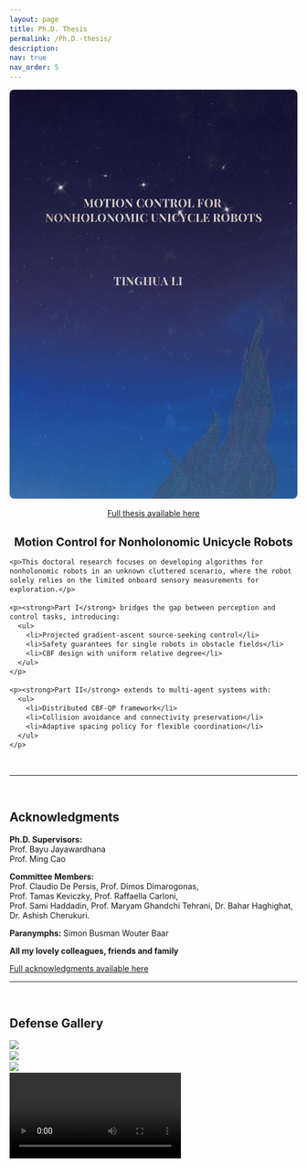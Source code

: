 ```yaml
---
layout: page
title: Ph.D. Thesis
permalink: /Ph.D.-thesis/
description: 
nav: true
nav_order: 5
---
```


<style>
.thesis-header {
  display: flex;
  gap: 40px;
  align-items: flex-start;
  margin-bottom: 2rem;
}
.thesis-left {
  flex: 1;
  min-width: 0;
  display: flex;
  flex-direction: column;
  align-items: center;
}
.thesis-image img {
  width: 100%;
  height: auto;
  border-radius: 0.5rem;
}
.thesis-title {
  margin-top: 1rem;
  text-align: center;
  font-size: 1.25rem;
  font-weight: bold;
}
.thesis-text {
  flex: 2;
  min-width: 0;
}
@media (max-width: 768px) {
  .thesis-header {
    flex-direction: column;
  }
  .thesis-left, .thesis-text {
    width: 100%;
  }
  .thesis-title {
    text-align: left;
  }
}
</style>
<div class="thesis-header">
  <div class="thesis-left">
    <div class="thesis-image">
      <img src="/assets/img/cover.jpg" class="img-fluid rounded">
    </div>
    <div class="thesis-text">
      <p><a href="https://research.rug.nl/en/publications/motion-control-for-nonholonomic-unicycle-robots">Full thesis available here</a></p>
    </div>
    <div class="thesis-title">
      Motion Control for Nonholonomic Unicycle Robots
    </div>

    <p>This doctoral research focuses on developing algorithms for nonholonomic robots in an unknown cluttered scenario, where the robot solely relies on the limited onboard sensory measurements for exploration.</p>

    <p><strong>Part I</strong> bridges the gap between perception and control tasks, introducing:
      <ul>
        <li>Projected gradient-ascent source-seeking control</li>
        <li>Safety guarantees for single robots in obstacle fields</li>
        <li>CBF design with uniform relative degree</li>
      </ul>
    </p>

    <p><strong>Part II</strong> extends to multi-agent systems with:
      <ul>
        <li>Distributed CBF-QP framework</li>
        <li>Collision avoidance and connectivity preservation</li>
        <li>Adaptive spacing policy for flexible coordination</li>
      </ul>
    </p>
  </div>
</div>


---
<br>

## Acknowledgments  

**Ph.D. Supervisors:**  
Prof. Bayu Jayawardhana  
Prof. Ming Cao  

**Committee Members:**  
Prof. Claudio De Persis, Prof. Dimos Dimarogonas,  
Prof. Tamas Keviczky, Prof. Raffaella Carloni,  
Prof. Sami Haddadin, Prof. Maryam Ghandchi Tehrani,
Dr. Bahar Haghighat, Dr. Ashish Cherukuri. 

**Paranymphs:**
Simon Busman
Wouter Baar

**All my lovely colleagues, friends and family**

[Full acknowledgments available here](https://yourdomain.com/assets/pdf/acknowledge.pdf)

---
<br>

## Defense Gallery

<div class="row">
  <div class="col-sm-4">
    <img src="/assets/img/news/phd_1.jpg" class="img-fluid rounded">
  </div>
  <div class="col-sm-4">
    <img src="/assets/img/news/phd.jpg" class="img-fluid rounded">
  </div>
  <div class="col-sm-4">
    <img src="/assets/img/news/phd_3.jpg" class="img-fluid rounded">
  </div>
</div>

<div class="mt-3">
  <video controls class="img-fluid rounded">
    <source src="/assets/video/defence.mp4" type="video/mp4">
  </video>
</div>